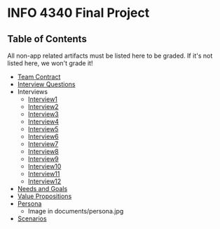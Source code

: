 # INFO 4340 Final Project

## Table of Contents

All non-app related artifacts must be listed here to be graded. If it's not listed here, we won't grade it!

- [Team Contract](documents/team-contract.md)
- [Interview Questions](documents/interview_questions.md)
- Interviews
  - [Interview1](documents/interviews/interview1.md)
  - [Interview2](documents/interviews/interview2.md)
  - [Interview3](documents/interviews/interview3.md)
  - [Interview4](documents/interviews/interview4.md)
  - [Interview5](documents/interviews/interview5.md)
  - [Interview6](documents/interviews/interview6.md)
  - [Interview7](documents/interviews/interview7.md)
  - [Interview8](documents/interviews/interview8.md)
  - [Interview9](documents/interviews/interview9.md)
  - [Interview10](documents/interviews/interview10.md)
  - [Interview11](documents/interviews/interview11.md)
  - [Interview12](documents/interviews/interview12.md)
- [Needs and Goals](documents/needs_goals.md)
- [Value Propositions](documents/value_propositions.md)
- [Persona](documents/persona.md)
  - Image in documents/persona.jpg
- [Scenarios](documents/scenarios.md)
